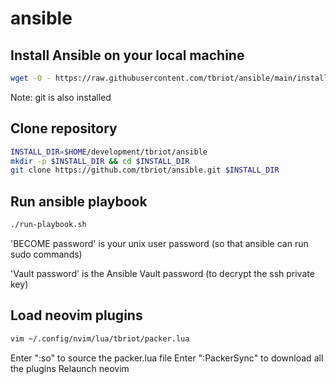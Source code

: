 # ansible

## Install Ansible on your local machine

```bash
wget -O - https://raw.githubusercontent.com/tbriot/ansible/main/install-ansible.sh | bash
```
Note: git is also installed

## Clone repository 
```bash
INSTALL_DIR=$HOME/development/tbriot/ansible
mkdir -p $INSTALL_DIR && cd $INSTALL_DIR
git clone https://github.com/tbriot/ansible.git $INSTALL_DIR
```

## Run ansible playbook

```bash
./run-playbook.sh
```

'BECOME password' is your unix user password (so that ansible can run sudo commands)

'Vault password' is the Ansible Vault password (to decrypt the ssh private key)

## Load neovim plugins

```bash
vim ~/.config/nvim/lua/tbriot/packer.lua
```
Enter ":so" to source the packer.lua file
Enter ":PackerSync" to download all the plugins 
Relaunch neovim
